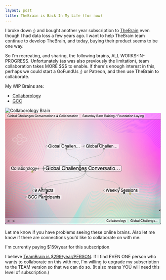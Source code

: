 ```yaml
---
layout: post
title: TheBrain is Back In My Life (for now)
---
```


I broke down ;) and bought another year subscription to
[TheBrain](http://thebrain.com) even though I had data loss a few
years ago. I want to help TheBrain team continue to develop TheBrain,
and today, buying their product seems to be one way.

So I'm recreating, and sharing, the following brains, ALL
WORKS-IN-PROGRESS. Unfortunately (as was also previously the
limitation), team collaboration takes MORE $$$ to enable. If there's
enough interest in this, perhaps we could start a GoFundUs ;) or
Patreon, and then use TheBrain to collaborate.

My WIP Brains are:
* [Collaborology](https://bra.in/7p6ZAP)
* [GCC](https://bra.in/7job85)

![Collaborology Brain](20200515-Collaborology-Brain.png)
![GCC Brain](/images/2020/20200515-GCC-Brain.png)

Let me know if you have problems seeing these online brains.
Also let me know if there are connections you'd like to collaborate on with me.

I'm currently paying $159/year for this subscription. 

I believe [TeamBrain is
$299/year/PERSON](https://thebrain.com/store/compare-editions).  If I
find EVEN ONE person who wants to collaborate on this with me, I'm
willing to upgrade my subscription to the TEAM version so that we can
do so. (It also means YOU will need this level of subscription.)